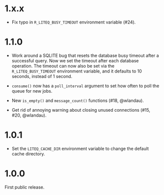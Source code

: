 
# 1.x.x

* Fix typo in `R_LITEQ_BUSY_TIMEOUT` environment variable (#24).

# 1.1.0

* Work around a SQLITE bug that resets the database busy timeout after a
  successful query. Now we set the timeout after each database operation.
  The timeout can now also be set via the `R_LITEQ_BUSY_TIMEOUT`
  environment variable, and it defaults to 10 seconds, instead of 1 second.

* `consume()` now has a `poll_interval` argument to set how often to poll
  the queue for new jobs.

* New `is_empty()` and `message_count()` functions (#18, @wlandau).

* Get rid of annoying warning about closing unused connections
  (#15, #20, @wlandau).

# 1.0.1

* Set the `LITEQ_CACHE_DIR` environment variable to change the
  default cache directory.

# 1.0.0

First public release.
